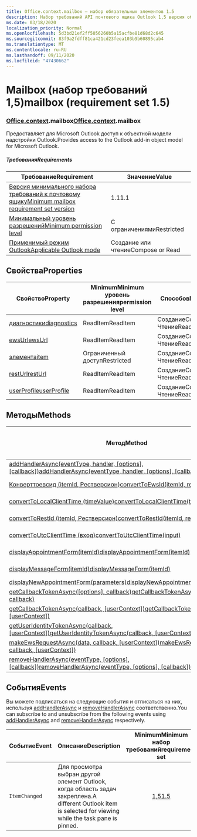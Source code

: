 ```yaml
---
title: Office.context.mailbox — набор обязательных элементов 1.5
description: Набор требований API почтового ящика Outlook 1,5 версия объектной модели почтового ящика.
ms.date: 03/18/2020
localization_priority: Normal
ms.openlocfilehash: 5d3bd21ef2ff5056260b5a15acfbe81d68d2c645
ms.sourcegitcommit: 83f9a2fdff81ca421cd23feea103b9b60895cab4
ms.translationtype: MT
ms.contentlocale: ru-RU
ms.lasthandoff: 09/11/2020
ms.locfileid: "47430662"
---
```

# <a name="mailbox-requirement-set-15"></a><span data-ttu-id="79545-103">Mailbox (набор требований 1,5)</span><span class="sxs-lookup"><span data-stu-id="79545-103">mailbox (requirement set 1.5)</span></span>

### <a name="officecontextmailbox"></a><span data-ttu-id="79545-104">[Office](office.md)[.context](office.context.md).mailbox</span><span class="sxs-lookup"><span data-stu-id="79545-104">[Office](office.md)[.context](office.context.md).mailbox</span></span>

<span data-ttu-id="79545-105">Предоставляет для Microsoft Outlook доступ к объектной модели надстройки Outlook.</span><span class="sxs-lookup"><span data-stu-id="79545-105">Provides access to the Outlook add-in object model for Microsoft Outlook.</span></span>

##### <a name="requirements"></a><span data-ttu-id="79545-106">Требования</span><span class="sxs-lookup"><span data-stu-id="79545-106">Requirements</span></span>

|<span data-ttu-id="79545-107">Требование</span><span class="sxs-lookup"><span data-stu-id="79545-107">Requirement</span></span>| <span data-ttu-id="79545-108">Значение</span><span class="sxs-lookup"><span data-stu-id="79545-108">Value</span></span>|
|---|---|
|[<span data-ttu-id="79545-109">Версия минимального набора требований к почтовому ящику</span><span class="sxs-lookup"><span data-stu-id="79545-109">Minimum mailbox requirement set version</span></span>](../../requirement-sets/outlook-api-requirement-sets.md)| <span data-ttu-id="79545-110">1.1</span><span class="sxs-lookup"><span data-stu-id="79545-110">1.1</span></span>|
|[<span data-ttu-id="79545-111">Минимальный уровень разрешений</span><span class="sxs-lookup"><span data-stu-id="79545-111">Minimum permission level</span></span>](../../../outlook/understanding-outlook-add-in-permissions.md)| <span data-ttu-id="79545-112">С ограничениями</span><span class="sxs-lookup"><span data-stu-id="79545-112">Restricted</span></span>|
|[<span data-ttu-id="79545-113">Применимый режим Outlook</span><span class="sxs-lookup"><span data-stu-id="79545-113">Applicable Outlook mode</span></span>](../../../outlook/outlook-add-ins-overview.md#extension-points)| <span data-ttu-id="79545-114">Создание или чтение</span><span class="sxs-lookup"><span data-stu-id="79545-114">Compose or Read</span></span>|

## <a name="properties"></a><span data-ttu-id="79545-115">Свойства</span><span class="sxs-lookup"><span data-stu-id="79545-115">Properties</span></span>

| <span data-ttu-id="79545-116">Свойство</span><span class="sxs-lookup"><span data-stu-id="79545-116">Property</span></span> | <span data-ttu-id="79545-117">Minimum</span><span class="sxs-lookup"><span data-stu-id="79545-117">Minimum</span></span><br><span data-ttu-id="79545-118">уровень разрешения</span><span class="sxs-lookup"><span data-stu-id="79545-118">permission level</span></span> | <span data-ttu-id="79545-119">Способов</span><span class="sxs-lookup"><span data-stu-id="79545-119">Modes</span></span> | <span data-ttu-id="79545-120">Тип возвращаемых данных</span><span class="sxs-lookup"><span data-stu-id="79545-120">Return type</span></span> | <span data-ttu-id="79545-121">Minimum</span><span class="sxs-lookup"><span data-stu-id="79545-121">Minimum</span></span><br><span data-ttu-id="79545-122">набор требований</span><span class="sxs-lookup"><span data-stu-id="79545-122">requirement set</span></span> |
|---|---|---|---|:---:|
| [<span data-ttu-id="79545-123">диагностики</span><span class="sxs-lookup"><span data-stu-id="79545-123">diagnostics</span></span>](/javascript/api/outlook/office.mailbox?view=outlook-js-1.5&preserve-view=true#diagnostics) | <span data-ttu-id="79545-124">ReadItem</span><span class="sxs-lookup"><span data-stu-id="79545-124">ReadItem</span></span> | <span data-ttu-id="79545-125">Создание</span><span class="sxs-lookup"><span data-stu-id="79545-125">Compose</span></span><br><span data-ttu-id="79545-126">Чтение</span><span class="sxs-lookup"><span data-stu-id="79545-126">Read</span></span> | [<span data-ttu-id="79545-127">Diagnostics</span><span class="sxs-lookup"><span data-stu-id="79545-127">Diagnostics</span></span>](/javascript/api/outlook/office.diagnostics?view=outlook-js-1.5&preserve-view=true) | [<span data-ttu-id="79545-128">1.1</span><span class="sxs-lookup"><span data-stu-id="79545-128">1.1</span></span>](../requirement-set-1.1/outlook-requirement-set-1.1.md) |
| [<span data-ttu-id="79545-129">ewsUrl</span><span class="sxs-lookup"><span data-stu-id="79545-129">ewsUrl</span></span>](/javascript/api/outlook/office.mailbox?view=outlook-js-1.5&preserve-view=true#ewsurl) | <span data-ttu-id="79545-130">ReadItem</span><span class="sxs-lookup"><span data-stu-id="79545-130">ReadItem</span></span> | <span data-ttu-id="79545-131">Создание</span><span class="sxs-lookup"><span data-stu-id="79545-131">Compose</span></span><br><span data-ttu-id="79545-132">Чтение</span><span class="sxs-lookup"><span data-stu-id="79545-132">Read</span></span> | <span data-ttu-id="79545-133">String</span><span class="sxs-lookup"><span data-stu-id="79545-133">String</span></span> | [<span data-ttu-id="79545-134">1.1</span><span class="sxs-lookup"><span data-stu-id="79545-134">1.1</span></span>](../requirement-set-1.1/outlook-requirement-set-1.1.md) |
| [<span data-ttu-id="79545-135">элемента</span><span class="sxs-lookup"><span data-stu-id="79545-135">item</span></span>](office.context.mailbox.item.md) | <span data-ttu-id="79545-136">Ограниченный доступ</span><span class="sxs-lookup"><span data-stu-id="79545-136">Restricted</span></span> | <span data-ttu-id="79545-137">Создание</span><span class="sxs-lookup"><span data-stu-id="79545-137">Compose</span></span><br><span data-ttu-id="79545-138">Чтение</span><span class="sxs-lookup"><span data-stu-id="79545-138">Read</span></span> | [<span data-ttu-id="79545-139">Элемент</span><span class="sxs-lookup"><span data-stu-id="79545-139">Item</span></span>](/javascript/api/outlook/office.item?view=outlook-js-1.5&preserve-view=true) | [<span data-ttu-id="79545-140">1.1</span><span class="sxs-lookup"><span data-stu-id="79545-140">1.1</span></span>](../requirement-set-1.1/outlook-requirement-set-1.1.md) |
| [<span data-ttu-id="79545-141">restUrl</span><span class="sxs-lookup"><span data-stu-id="79545-141">restUrl</span></span>](/javascript/api/outlook/office.mailbox?view=outlook-js-1.5&preserve-view=true#resturl) | <span data-ttu-id="79545-142">ReadItem</span><span class="sxs-lookup"><span data-stu-id="79545-142">ReadItem</span></span> | <span data-ttu-id="79545-143">Создание</span><span class="sxs-lookup"><span data-stu-id="79545-143">Compose</span></span><br><span data-ttu-id="79545-144">Чтение</span><span class="sxs-lookup"><span data-stu-id="79545-144">Read</span></span> | <span data-ttu-id="79545-145">String</span><span class="sxs-lookup"><span data-stu-id="79545-145">String</span></span> | [<span data-ttu-id="79545-146">1,5</span><span class="sxs-lookup"><span data-stu-id="79545-146">1.5</span></span>](../requirement-set-1.5/outlook-requirement-set-1.5.md) |
| [<span data-ttu-id="79545-147">userProfile</span><span class="sxs-lookup"><span data-stu-id="79545-147">userProfile</span></span>](/javascript/api/outlook/office.mailbox?view=outlook-js-1.5&preserve-view=true#userprofile) | <span data-ttu-id="79545-148">ReadItem</span><span class="sxs-lookup"><span data-stu-id="79545-148">ReadItem</span></span> | <span data-ttu-id="79545-149">Создание</span><span class="sxs-lookup"><span data-stu-id="79545-149">Compose</span></span><br><span data-ttu-id="79545-150">Чтение</span><span class="sxs-lookup"><span data-stu-id="79545-150">Read</span></span> | [<span data-ttu-id="79545-151">UserProfile</span><span class="sxs-lookup"><span data-stu-id="79545-151">UserProfile</span></span>](/javascript/api/outlook/office.userprofile?view=outlook-js-1.5&preserve-view=true) | [<span data-ttu-id="79545-152">1.1</span><span class="sxs-lookup"><span data-stu-id="79545-152">1.1</span></span>](../requirement-set-1.1/outlook-requirement-set-1.1.md) |

## <a name="methods"></a><span data-ttu-id="79545-153">Методы</span><span class="sxs-lookup"><span data-stu-id="79545-153">Methods</span></span>

| <span data-ttu-id="79545-154">Метод</span><span class="sxs-lookup"><span data-stu-id="79545-154">Method</span></span> | <span data-ttu-id="79545-155">Minimum</span><span class="sxs-lookup"><span data-stu-id="79545-155">Minimum</span></span><br><span data-ttu-id="79545-156">уровень разрешения</span><span class="sxs-lookup"><span data-stu-id="79545-156">permission level</span></span> | <span data-ttu-id="79545-157">Способов</span><span class="sxs-lookup"><span data-stu-id="79545-157">Modes</span></span> | <span data-ttu-id="79545-158">Minimum</span><span class="sxs-lookup"><span data-stu-id="79545-158">Minimum</span></span><br><span data-ttu-id="79545-159">набор требований</span><span class="sxs-lookup"><span data-stu-id="79545-159">requirement set</span></span> |
|---|---|---|:---:|
| <span data-ttu-id="79545-160">[addHandlerAsync(eventType, handler, [options], [callback])](/javascript/api/outlook/office.mailbox?view=outlook-js-1.5&preserve-view=true#addhandlerasync-eventtype--handler--options--callback-)</span><span class="sxs-lookup"><span data-stu-id="79545-160">[addHandlerAsync(eventType, handler, [options], [callback])](/javascript/api/outlook/office.mailbox?view=outlook-js-1.5&preserve-view=true#addhandlerasync-eventtype--handler--options--callback-)</span></span> | <span data-ttu-id="79545-161">ReadItem</span><span class="sxs-lookup"><span data-stu-id="79545-161">ReadItem</span></span> | <span data-ttu-id="79545-162">Создание</span><span class="sxs-lookup"><span data-stu-id="79545-162">Compose</span></span><br><span data-ttu-id="79545-163">Чтение</span><span class="sxs-lookup"><span data-stu-id="79545-163">Read</span></span> | [<span data-ttu-id="79545-164">1,5</span><span class="sxs-lookup"><span data-stu-id="79545-164">1.5</span></span>](../requirement-set-1.5/outlook-requirement-set-1.5.md) |
| [<span data-ttu-id="79545-165">Конверттоевсид (itemId, Рестверсион)</span><span class="sxs-lookup"><span data-stu-id="79545-165">convertToEwsId(itemId, restVersion)</span></span>](/javascript/api/outlook/office.mailbox?view=outlook-js-1.5&preserve-view=true#converttoewsid-itemid--restversion-) | <span data-ttu-id="79545-166">Ограниченный доступ</span><span class="sxs-lookup"><span data-stu-id="79545-166">Restricted</span></span> | <span data-ttu-id="79545-167">Создание</span><span class="sxs-lookup"><span data-stu-id="79545-167">Compose</span></span><br><span data-ttu-id="79545-168">Чтение</span><span class="sxs-lookup"><span data-stu-id="79545-168">Read</span></span> | [<span data-ttu-id="79545-169">1.3</span><span class="sxs-lookup"><span data-stu-id="79545-169">1.3</span></span>](../requirement-set-1.3/outlook-requirement-set-1.3.md) |
| [<span data-ttu-id="79545-170">convertToLocalClientTime (timeValue)</span><span class="sxs-lookup"><span data-stu-id="79545-170">convertToLocalClientTime(timeValue)</span></span>](/javascript/api/outlook/office.mailbox?view=outlook-js-1.5&preserve-view=true#converttolocalclienttime-timevalue-) | <span data-ttu-id="79545-171">ReadItem</span><span class="sxs-lookup"><span data-stu-id="79545-171">ReadItem</span></span> | <span data-ttu-id="79545-172">Создание</span><span class="sxs-lookup"><span data-stu-id="79545-172">Compose</span></span><br><span data-ttu-id="79545-173">Чтение</span><span class="sxs-lookup"><span data-stu-id="79545-173">Read</span></span> | [<span data-ttu-id="79545-174">1.1</span><span class="sxs-lookup"><span data-stu-id="79545-174">1.1</span></span>](../requirement-set-1.1/outlook-requirement-set-1.1.md) |
| [<span data-ttu-id="79545-175">convertToRestId (itemId, Рестверсион)</span><span class="sxs-lookup"><span data-stu-id="79545-175">convertToRestId(itemId, restVersion)</span></span>](/javascript/api/outlook/office.mailbox?view=outlook-js-1.5&preserve-view=true#converttorestid-itemid--restversion-) | <span data-ttu-id="79545-176">Ограниченный доступ</span><span class="sxs-lookup"><span data-stu-id="79545-176">Restricted</span></span> | <span data-ttu-id="79545-177">Создание</span><span class="sxs-lookup"><span data-stu-id="79545-177">Compose</span></span><br><span data-ttu-id="79545-178">Чтение</span><span class="sxs-lookup"><span data-stu-id="79545-178">Read</span></span> | [<span data-ttu-id="79545-179">1.3</span><span class="sxs-lookup"><span data-stu-id="79545-179">1.3</span></span>](../requirement-set-1.3/outlook-requirement-set-1.3.md) |
| [<span data-ttu-id="79545-180">convertToUtcClientTime (вход)</span><span class="sxs-lookup"><span data-stu-id="79545-180">convertToUtcClientTime(input)</span></span>](/javascript/api/outlook/office.mailbox?view=outlook-js-1.5&preserve-view=true#converttoutcclienttime-input-) | <span data-ttu-id="79545-181">ReadItem</span><span class="sxs-lookup"><span data-stu-id="79545-181">ReadItem</span></span> | <span data-ttu-id="79545-182">Создание</span><span class="sxs-lookup"><span data-stu-id="79545-182">Compose</span></span><br><span data-ttu-id="79545-183">Чтение</span><span class="sxs-lookup"><span data-stu-id="79545-183">Read</span></span> | [<span data-ttu-id="79545-184">1.1</span><span class="sxs-lookup"><span data-stu-id="79545-184">1.1</span></span>](../requirement-set-1.1/outlook-requirement-set-1.1.md) |
| [<span data-ttu-id="79545-185">displayAppointmentForm(itemId)</span><span class="sxs-lookup"><span data-stu-id="79545-185">displayAppointmentForm(itemId)</span></span>](/javascript/api/outlook/office.mailbox?view=outlook-js-1.5&preserve-view=true#displayappointmentform-itemid-) | <span data-ttu-id="79545-186">ReadItem</span><span class="sxs-lookup"><span data-stu-id="79545-186">ReadItem</span></span> | <span data-ttu-id="79545-187">Создание</span><span class="sxs-lookup"><span data-stu-id="79545-187">Compose</span></span><br><span data-ttu-id="79545-188">Чтение</span><span class="sxs-lookup"><span data-stu-id="79545-188">Read</span></span> | [<span data-ttu-id="79545-189">1.1</span><span class="sxs-lookup"><span data-stu-id="79545-189">1.1</span></span>](../requirement-set-1.1/outlook-requirement-set-1.1.md) |
| [<span data-ttu-id="79545-190">displayMessageForm(itemId)</span><span class="sxs-lookup"><span data-stu-id="79545-190">displayMessageForm(itemId)</span></span>](/javascript/api/outlook/office.mailbox?view=outlook-js-1.5&preserve-view=true#displaymessageform-itemid-) | <span data-ttu-id="79545-191">ReadItem</span><span class="sxs-lookup"><span data-stu-id="79545-191">ReadItem</span></span> | <span data-ttu-id="79545-192">Создание</span><span class="sxs-lookup"><span data-stu-id="79545-192">Compose</span></span><br><span data-ttu-id="79545-193">Чтение</span><span class="sxs-lookup"><span data-stu-id="79545-193">Read</span></span> | [<span data-ttu-id="79545-194">1.1</span><span class="sxs-lookup"><span data-stu-id="79545-194">1.1</span></span>](../requirement-set-1.1/outlook-requirement-set-1.1.md) |
| [<span data-ttu-id="79545-195">displayNewAppointmentForm(parameters)</span><span class="sxs-lookup"><span data-stu-id="79545-195">displayNewAppointmentForm(parameters)</span></span>](/javascript/api/outlook/office.mailbox?view=outlook-js-1.5&preserve-view=true#displaynewappointmentform-parameters-) | <span data-ttu-id="79545-196">ReadItem</span><span class="sxs-lookup"><span data-stu-id="79545-196">ReadItem</span></span> | <span data-ttu-id="79545-197">Чтение</span><span class="sxs-lookup"><span data-stu-id="79545-197">Read</span></span> | [<span data-ttu-id="79545-198">1.1</span><span class="sxs-lookup"><span data-stu-id="79545-198">1.1</span></span>](../requirement-set-1.1/outlook-requirement-set-1.1.md) |
| <span data-ttu-id="79545-199">[getCallbackTokenAsync([options], callback)](/javascript/api/outlook/office.mailbox?view=outlook-js-1.5&preserve-view=true#getcallbacktokenasync-options--callback-)</span><span class="sxs-lookup"><span data-stu-id="79545-199">[getCallbackTokenAsync([options], callback)](/javascript/api/outlook/office.mailbox?view=outlook-js-1.5&preserve-view=true#getcallbacktokenasync-options--callback-)</span></span> | <span data-ttu-id="79545-200">ReadItem</span><span class="sxs-lookup"><span data-stu-id="79545-200">ReadItem</span></span> | <span data-ttu-id="79545-201">Создание</span><span class="sxs-lookup"><span data-stu-id="79545-201">Compose</span></span><br><span data-ttu-id="79545-202">Чтение</span><span class="sxs-lookup"><span data-stu-id="79545-202">Read</span></span> | [<span data-ttu-id="79545-203">1,5</span><span class="sxs-lookup"><span data-stu-id="79545-203">1.5</span></span>](../requirement-set-1.5/outlook-requirement-set-1.5.md) |
| <span data-ttu-id="79545-204">[getCallbackTokenAsync(callback, [userContext])](/javascript/api/outlook/office.mailbox?view=outlook-js-1.5&preserve-view=true#getcallbacktokenasync-callback--usercontext-)</span><span class="sxs-lookup"><span data-stu-id="79545-204">[getCallbackTokenAsync(callback, [userContext])](/javascript/api/outlook/office.mailbox?view=outlook-js-1.5&preserve-view=true#getcallbacktokenasync-callback--usercontext-)</span></span> | <span data-ttu-id="79545-205">ReadItem</span><span class="sxs-lookup"><span data-stu-id="79545-205">ReadItem</span></span> | <span data-ttu-id="79545-206">Создание</span><span class="sxs-lookup"><span data-stu-id="79545-206">Compose</span></span><br><span data-ttu-id="79545-207">Чтение</span><span class="sxs-lookup"><span data-stu-id="79545-207">Read</span></span> | [<span data-ttu-id="79545-208">1.3</span><span class="sxs-lookup"><span data-stu-id="79545-208">1.3</span></span>](../requirement-set-1.3/outlook-requirement-set-1.3.md)<br>[<span data-ttu-id="79545-209">1.1</span><span class="sxs-lookup"><span data-stu-id="79545-209">1.1</span></span>](../requirement-set-1.1/outlook-requirement-set-1.1.md) |
| <span data-ttu-id="79545-210">[getUserIdentityTokenAsync(callback, [userContext])](/javascript/api/outlook/office.mailbox?view=outlook-js-1.5&preserve-view=true#getuseridentitytokenasync-callback--usercontext-)</span><span class="sxs-lookup"><span data-stu-id="79545-210">[getUserIdentityTokenAsync(callback, [userContext])](/javascript/api/outlook/office.mailbox?view=outlook-js-1.5&preserve-view=true#getuseridentitytokenasync-callback--usercontext-)</span></span> | <span data-ttu-id="79545-211">ReadItem</span><span class="sxs-lookup"><span data-stu-id="79545-211">ReadItem</span></span> | <span data-ttu-id="79545-212">Создание</span><span class="sxs-lookup"><span data-stu-id="79545-212">Compose</span></span><br><span data-ttu-id="79545-213">Чтение</span><span class="sxs-lookup"><span data-stu-id="79545-213">Read</span></span> | [<span data-ttu-id="79545-214">1.1</span><span class="sxs-lookup"><span data-stu-id="79545-214">1.1</span></span>](../requirement-set-1.1/outlook-requirement-set-1.1.md) |
| <span data-ttu-id="79545-215">[makeEwsRequestAsync(data, callback, [userContext])](/javascript/api/outlook/office.mailbox?view=outlook-js-1.5&preserve-view=true#makeewsrequestasync-data--callback--usercontext-)</span><span class="sxs-lookup"><span data-stu-id="79545-215">[makeEwsRequestAsync(data, callback, [userContext])](/javascript/api/outlook/office.mailbox?view=outlook-js-1.5&preserve-view=true#makeewsrequestasync-data--callback--usercontext-)</span></span> | <span data-ttu-id="79545-216">ReadWriteMailbox</span><span class="sxs-lookup"><span data-stu-id="79545-216">ReadWriteMailbox</span></span> | <span data-ttu-id="79545-217">Создание</span><span class="sxs-lookup"><span data-stu-id="79545-217">Compose</span></span><br><span data-ttu-id="79545-218">Чтение</span><span class="sxs-lookup"><span data-stu-id="79545-218">Read</span></span> | [<span data-ttu-id="79545-219">1.1</span><span class="sxs-lookup"><span data-stu-id="79545-219">1.1</span></span>](../requirement-set-1.1/outlook-requirement-set-1.1.md) |
| <span data-ttu-id="79545-220">[removeHandlerAsync(eventType, [options], [callback])](/javascript/api/outlook/office.mailbox?view=outlook-js-1.5&preserve-view=true#removehandlerasync-eventtype--options--callback-)</span><span class="sxs-lookup"><span data-stu-id="79545-220">[removeHandlerAsync(eventType, [options], [callback])](/javascript/api/outlook/office.mailbox?view=outlook-js-1.5&preserve-view=true#removehandlerasync-eventtype--options--callback-)</span></span> | <span data-ttu-id="79545-221">ReadItem</span><span class="sxs-lookup"><span data-stu-id="79545-221">ReadItem</span></span> | <span data-ttu-id="79545-222">Создание</span><span class="sxs-lookup"><span data-stu-id="79545-222">Compose</span></span><br><span data-ttu-id="79545-223">Чтение</span><span class="sxs-lookup"><span data-stu-id="79545-223">Read</span></span> | [<span data-ttu-id="79545-224">1,5</span><span class="sxs-lookup"><span data-stu-id="79545-224">1.5</span></span>](../requirement-set-1.5/outlook-requirement-set-1.5.md) |

## <a name="events"></a><span data-ttu-id="79545-225">События</span><span class="sxs-lookup"><span data-stu-id="79545-225">Events</span></span>

<span data-ttu-id="79545-226">Вы можете подписаться на следующие события и отписаться на них, используя [addHandlerAsync](/javascript/api/outlook/office.mailbox?view=outlook-js-1.5&preserve-view=true#addhandlerasync-eventtype--handler--options--callback-) и [removeHandlerAsync](/javascript/api/outlook/office.mailbox?view=outlook-js-1.5&preserve-view=true#removehandlerasync-eventtype--options--callback-) соответственно.</span><span class="sxs-lookup"><span data-stu-id="79545-226">You can subscribe to and unsubscribe from the following events using [addHandlerAsync](/javascript/api/outlook/office.mailbox?view=outlook-js-1.5&preserve-view=true#addhandlerasync-eventtype--handler--options--callback-) and [removeHandlerAsync](/javascript/api/outlook/office.mailbox?view=outlook-js-1.5&preserve-view=true#removehandlerasync-eventtype--options--callback-) respectively.</span></span>

| <span data-ttu-id="79545-227">Событие</span><span class="sxs-lookup"><span data-stu-id="79545-227">Event</span></span> | <span data-ttu-id="79545-228">Описание</span><span class="sxs-lookup"><span data-stu-id="79545-228">Description</span></span> | <span data-ttu-id="79545-229">Minimum</span><span class="sxs-lookup"><span data-stu-id="79545-229">Minimum</span></span><br><span data-ttu-id="79545-230">набор требований</span><span class="sxs-lookup"><span data-stu-id="79545-230">requirement set</span></span> |
|---|---|:---:|
|`ItemChanged`| <span data-ttu-id="79545-231">Для просмотра выбран другой элемент Outlook, когда область задач закреплена.</span><span class="sxs-lookup"><span data-stu-id="79545-231">A different Outlook item is selected for viewing while the task pane is pinned.</span></span> | [<span data-ttu-id="79545-232">1,5</span><span class="sxs-lookup"><span data-stu-id="79545-232">1.5</span></span>](../requirement-set-1.5/outlook-requirement-set-1.5.md) |
